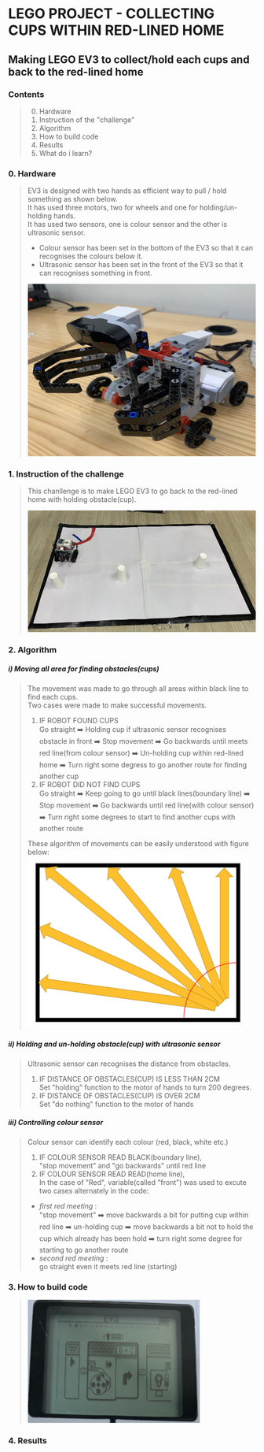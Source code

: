 
LEGO PROJECT - COLLECTING CUPS WITHIN RED-LINED HOME
===
Making LEGO EV3 to collect/hold each cups and back to the red-lined home
---
### Contents
>0. Hardware
>1. Instruction of the "challenge"
>2. Algorithm
>3. How to build code
>4. Results
>5. What do i learn?
### 0. Hardware  
> EV3 is designed with two hands as efficient way to pull / hold something as shown below.  
> It has used three motors, two for wheels and one for holding/un-holding hands.  
> It has used two sensors, one is colour sensor and the other is ultrasonic sensor.  
>  - Colour sensor has been set in the bottom of the EV3 so that it can recognises the colours below it.  
>  - Ultrasonic sensor has been set in the front of the EV3 so that it can recognises something in front.  
>
> <img src = "https://github.com/im-sohyeon/Projects_Yonsei/blob/master/Pulling%20cups/image/IMG_9276.JPG" width="550px" height="350px">

### 1. Instruction of the challenge
> This chanllenge is to make LEGO EV3 to go back to the red-lined home with holding obstacle(cup).  
>
> <img src = "https://github.com/im-sohyeon/Projects_Yonsei/blob/master/Collecting%20cups/image/IMG_0580.jpg" width="550px">
### 2. Algorithm
##### i) Moving all area for finding obstacles(cups)
> The movement was made to go through all areas within black line to find each cups.  
> Two cases were made to make successful movements.  
> 1. IF ROBOT FOUND CUPS  
> Go straight ➡️ Holding cup if ultrasonic sensor recognises obstacle in front ➡️ Stop movement ➡️ Go backwards until meets red line(from colour sensor) ➡️ Un-holding cup within red-lined home ➡️ Turn right some degress to go another route for finding another cup  
> 2. IF ROBOT DID NOT FIND CUPS  
> Go straight ➡️ Keep going to go until black lines(boundary line) ➡️ Stop movement ➡️ Go backwards until red line(with colour sensor) ➡️ Turn right some degrees to start to find another cups with another route    
>
> These algorithm of movements can be easily understood with figure below:  
> <img src = "https://github.com/im-sohyeon/Projects_Yonsei/blob/master/Collecting%20cups/image/Screen%20Shot%202020-08-04%20at%2016.07.39.png" width="450px" height="350px">  


##### ii) Holding and un-holding obstacle(cup) with ultrasonic sensor
> Ultrasonic sensor can recognises the distance from obstacles.  
> 1. IF DISTANCE OF OBSTACLES(CUP) IS LESS THAN 2CM  
> Set "holding" function to the motor of hands to turn 200 degrees.  
> 2. IF DISTANCE OF OBSTACLES(CUP) IS OVER 2CM  
> Set "do nothing" function to the motor of hands    

##### iii) Controlling colour sensor
> Colour sensor can identify each colour (red, black, white etc.)  
> 1. IF COLOUR SENSOR READ BLACK(boundary line),  
> "stop movement" and "go backwards" until red line  
> 2. IF COLOUR SENSOR READ READ(home line),  
> In the case of "Red", variable(called "front") was used to excute two cases alternately in the code:  
> + _first red meeting_ :  
> "stop movement" ➡️ move backwards a bit for putting cup within red line ➡️ un-holding cup ➡️ move backwards a bit not to hold the cup which already has been hold ➡️ turn right some degree for starting to go another route  
> + _second red meeting_ :  
> go straight even it meets red line (starting)  

### 3. How to build code
>   
><img src = "https://github.com/im-sohyeon/Projects_Yonsei/blob/master/line%20following/image/IMG_0249.JPG" width="350px" height="250px">


### 4. Results


